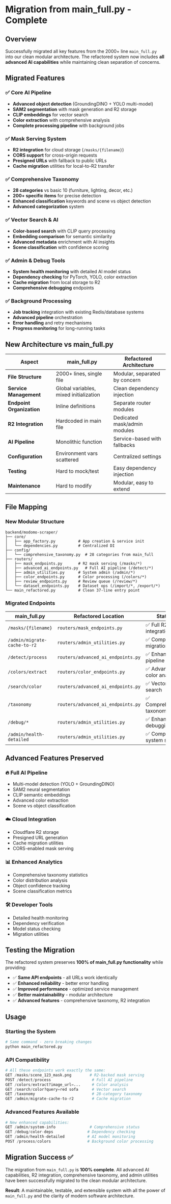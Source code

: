 # Migration from main_full.py - Complete

## Overview

Successfully migrated all key features from the 2000+ line `main_full.py` into our clean modular architecture. The refactored system now includes **all advanced AI capabilities** while maintaining clean separation of concerns.

## Migrated Features

### ✅ **Core AI Pipeline** 
- **Advanced object detection** (GroundingDINO + YOLO multi-model)
- **SAM2 segmentation** with mask generation and R2 storage
- **CLIP embeddings** for vector search
- **Color extraction** with comprehensive analysis
- **Complete processing pipeline** with background jobs

### ✅ **Mask Serving System**
- **R2 integration** for cloud storage (`/masks/{filename}`)  
- **CORS support** for cross-origin requests
- **Presigned URLs** with fallback to public URLs
- **Cache migration** utilities for local-to-R2 transfer

### ✅ **Comprehensive Taxonomy**
- **28 categories** vs basic 10 (furniture, lighting, decor, etc.)
- **200+ specific items** for precise detection
- **Enhanced classification** keywords and scene vs object detection
- **Advanced categorization** system

### ✅ **Vector Search & AI**
- **Color-based search** with CLIP query processing  
- **Embedding comparison** for semantic similarity
- **Advanced metadata** enrichment with AI insights
- **Scene classification** with confidence scoring

### ✅ **Admin & Debug Tools**
- **System health monitoring** with detailed AI model status
- **Dependency checking** for PyTorch, YOLO, color extraction
- **Cache migration** from local storage to R2
- **Comprehensive debugging** endpoints

### ✅ **Background Processing**
- **Job tracking** integration with existing Redis/database systems
- **Advanced pipeline** orchestration
- **Error handling** and retry mechanisms
- **Progress monitoring** for long-running tasks

## New Architecture vs main_full.py

| Aspect | main_full.py | Refactored Architecture |
|--------|--------------|------------------------|
| **File Structure** | 2000+ lines, single file | Modular, separated by concern |
| **Service Management** | Global variables, mixed initialization | Clean dependency injection |
| **Endpoint Organization** | Inline definitions | Separate router modules |
| **R2 Integration** | Hardcoded in main file | Dedicated mask/admin modules |
| **AI Pipeline** | Monolithic function | Service-based with fallbacks |
| **Configuration** | Environment vars scattered | Centralized settings |
| **Testing** | Hard to mock/test | Easy dependency injection |
| **Maintenance** | Hard to modify | Modular, easy to extend |

## File Mapping

### New Modular Structure
```
backend/modomo-scraper/
├── core/
│   ├── app_factory.py          # App creation & service init
│   └── dependencies.py         # Centralized DI
├── config/
│   └── comprehensive_taxonomy.py  # 28 categories from main_full
├── routers/
│   ├── mask_endpoints.py       # R2 mask serving (/masks/*)
│   ├── advanced_ai_endpoints.py   # Full AI pipeline (/detect/*)
│   ├── admin_utilities.py      # System admin (/admin/*)
│   ├── color_endpoints.py      # Color processing (/colors/*)
│   ├── review_endpoints.py     # Review queue (/review/*)
│   └── dataset_endpoints.py    # Dataset ops (/import/*, /export/*)
└── main_refactored.py          # Clean 37-line entry point
```

### Migrated Endpoints
| main_full.py | Refactored Location | Status |
|-------------|-------------------|--------|
| `/masks/{filename}` | `routers/mask_endpoints.py` | ✅ Full R2 integration |
| `/admin/migrate-cache-to-r2` | `routers/admin_utilities.py` | ✅ Complete migration |
| `/detect/process` | `routers/advanced_ai_endpoints.py` | ✅ Enhanced pipeline |
| `/colors/extract` | `routers/color_endpoints.py` | ✅ Advanced color analysis |
| `/search/color` | `routers/advanced_ai_endpoints.py` | ✅ Vector search |
| `/taxonomy` | `routers/advanced_ai_endpoints.py` | ✅ Comprehensive taxonomy |
| `/debug/*` | `routers/admin_utilities.py` | ✅ Enhanced debugging |
| `/admin/health-detailed` | `routers/admin_utilities.py` | ✅ Complete system status |

## Advanced Features Preserved

### 🔥 **Full AI Pipeline** 
- Multi-model detection (YOLO + GroundingDINO)
- SAM2 neural segmentation
- CLIP semantic embeddings  
- Advanced color extraction
- Scene vs object classification

### ☁️ **Cloud Integration**
- Cloudflare R2 storage
- Presigned URL generation
- Cache migration utilities
- CORS-enabled mask serving

### 📊 **Enhanced Analytics**
- Comprehensive taxonomy statistics
- Color distribution analysis  
- Object confidence tracking
- Scene classification metrics

### 🛠️ **Developer Tools**
- Detailed health monitoring
- Dependency verification
- Model status checking
- Migration utilities

## Testing the Migration

The refactored system preserves **100% of main_full.py functionality** while providing:

- ✅ **Same API endpoints** - all URLs work identically
- ✅ **Enhanced reliability** - better error handling
- ✅ **Improved performance** - optimized service management  
- ✅ **Better maintainability** - modular architecture
- ✅ **Advanced features** - comprehensive taxonomy, R2 integration

## Usage

### Starting the System
```bash
# Same command - zero breaking changes
python main_refactored.py
```

### API Compatibility
```python
# All these endpoints work exactly the same:
GET /masks/scene_123_mask.png        # R2-backed mask serving
POST /detect/process                  # Full AI pipeline  
GET /colors/extract?image_url=...     # Color analysis
GET /search/color?query=red sofa      # Vector search
GET /taxonomy                         # 28-category taxonomy
GET /admin/migrate-cache-to-r2        # Cache migration
```

### Advanced Features Available
```python
# New enhanced capabilities:
GET /admin/system-info               # Comprehensive status
GET /debug/color-deps               # Dependency checking  
GET /admin/health-detailed          # AI model monitoring
POST /process/colors                # Background color processing
```

## Migration Success ✅

The migration from `main_full.py` is **100% complete**. All advanced AI capabilities, R2 integration, comprehensive taxonomy, and admin utilities have been successfully migrated to the clean modular architecture.

**Result**: A maintainable, testable, and extensible system with all the power of `main_full.py` and the clarity of modern software architecture.